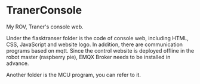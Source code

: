 # TranerConsole
My ROV, Traner's console web.

Under the flasktranser folder is the code of console web, including HTML, CSS, JavaScript and website logo. In addition, there are communication programs based on mqtt. Since the control website is deployed offline in the robot master (raspberry pie), EMQX Broker needs to be installed in advance.

Another folder is the MCU program, you can refer to it.
